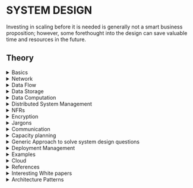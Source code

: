 # SYSTEM DESIGN

Investing in scaling before it is needed is generally not a smart business proposition; however, some forethought into the design can save valuable time and resources in the future.

## Theory

<details>
<summary> Basics
</summary>

### System Design Basics

- https://www.youtube.com/watch?v=uaD8ugY9C_c : How to prepare for System Design Interview | 4 Essential Tips

- https://www.cronj.com/blog/system-designing-basics/ : system design basics

- https://coursehunters.online/t/educative-io-design-gurus-grokking-the-system-design-interview-part-5/584 : Detailed overview of all the jargons   

- https://www.freecodecamp.org/news/systems-design-for-interviews/amp/

- https://lethain.com/introduction-to-architecting-systems-for-scale/

- https://github.com/donnemartin/system-design-primer#system-design-topics-start-here : system design prep github page, by a FB SE (*****)

- https://tianpan.co/notes/2016-02-13-crack-the-system-design-interview : Crack the System Design Interview




### Key Characteristics of Distributed Systems

- https://www.youtube.com/watch?v=Y6Ev8GIlbxc : Distributed Systems in One Lesson by Tim Berglund

- https://learning.oreilly.com/videos/distributed-systems-in/9781491924914 : Distributed Systems in One Lesson

#### Scaling

- http://highscalability.com/blog/2010/12/1/8-commonly-used-scalable-system-design-patterns.html

- http://highscalability.com/blog/2010/11/24/great-introductory-video-on-scalability-from-harvard-compute.html

- https://www.lecloud.net/search/scalability

- http://highscalability.com/blog/2012/9/19/the-4-building-blocks-of-architecting-systems-for-scale.html

- https://www.youtube.com/watch?v=-W9F__D3oY4 : CS75 (Summer 2012) Lecture 9 Scalability Harvard Web Development David Malan



</details>

<details>
<summary> Network
</summary>

### OSI Model

- https://www.youtube.com/watch?v=vv4y_uOneC0

### Content Delivery Network
A CDN is a third-party service that acts like a cache for your servers. Sometimes, web applications can be slow for users in a particular region if your servers are located only in another region. A CDN has servers all around the world, meaning that the latency to a CDN's servers will almost always be far better than the latency to your servers. Two of the most popular CDNs are Cloudflare and Google Cloud CDN.

- https://www.youtube.com/watch?v=Bsq5cKkS33I : What is a Content Delivery Network (CDN)?



### DNS
Short for Domain Name System, it describes the entities and protocols involved in the translation from domain names to IP Addresses. Typically, machines make a DNS query to a well known entity which is responsible for returning the IP address (or multiple ones) of the requested domain name in the response.

- https://www.youtube.com/watch?v=JkEYOt08-rU : DNS (Domain Name System) - Explained , Types of Domain Name Servers | How DNS works | TechTerms

- https://www.youtube.com/watch?v=dh406O2v_1c : What happens when type google.com into your browser address box and hit enter?


### DMZ

- https://www.youtube.com/watch?v=dqlzQXo1wqo

In computer networks, a DMZ (demilitarized zone), also sometimes known as a perimeter network or a screened subnetwork, is a physical or logical subnet that separates an internal local area network (LAN) from other untrusted networks -- usually the internet. External-facing servers, resources and services are located in the DMZ. Therefore, they are accessible from the internet, but the rest of the internal LAN remains unreachable. This provides an additional layer of security to the LAN as it restricts a hacker's ability to directly access internal servers and data via the internet.

Any service provided to users on the public internet should be placed in the DMZ network. Some of the most common of these services include web servers and proxy servers, as well as servers for email, domain name system (DNS), File Transfer Protocol (FTP) and voice over IP (VoIP).

### NAT

- https://www.youtube.com/watch?v=FTUV0t6JaDA

Network Address Translation (NAT) is the process where a network device, usually a firewall, assigns a public address to a computer (or group of computers) inside a private network. The main use of NAT is to limit the number of public IP addresses an organization or company must use, for both economy and security purposes.

The most common form of network translation involves a large private network using addresses in a private range (10.0.0.0 to 10.255.255.255, 172.16.0.0 to 172.31.255.255, or 192.168.0 0 to 192.168.255.255). The private addressing scheme works well for computers that only have to access resources inside the network, like workstations needing access to file servers and printers. Routers inside the private network can route traffic between private addresses with no trouble. However, to access resources outside the network, like the Internet, these computers have to have a public address in order for responses to their requests to return to them. This is where NAT comes into play.

- https://whatismyipaddress.com/nat

</details>


<details>
<summary> Data Flow
</summary>

### Load Balancing

A type of reverse proxy that distributes traffic across servers. Load balancers can be found in many parts of a system, from the DNS layer all the way to the database layer.

- https://www.youtube.com/watch?v=7LMaAVwZE2c : Load Balancing | What are Load Balancers?

- https://www.educative.io/courses/grokking-the-system-design-interview/3jEwl04BL7Q 

#### Algos
- https://www.youtube.com/watch?v=iqOTT7_7qXY

- Round Robin
- weighted round robin : u have to provide the weight of each server
- Least connections
- Weighted Least connections
- Random

#### L3

- To distribute between different data centres.

#### L4
- https://www.nginx.com/resources/glossary/layer-4-load-balancing/

- For Internet traffic specifically, a Layer 4 load balancer bases the load-balancing decision on the source and destination IP addresses and ports recorded in the packet header, without considering the contents of the packet.

#### L7
- Layer 7 load balancers base their routing decisions on various characteristics of the HTTP header and on the actual contents of the message, such as the URL, the type of data (text, video, graphics), or information in a cookie.
- They serve as reverse proxy

- https://www.nginx.com/resources/glossary/layer-7-load-balancing/


#### Two-Tier Load Balancing Scheme

### Proxies

#### Forward Proxy

A server that sits between a client and servers and acts on behalf of the client, typically used to mask the client's identity (IP address). Note that forward proxies are often referred to as just proxies.

- https://www.youtube.com/watch?v=ozhe__GdWC8&t=241s : Proxy vs. Reverse Proxy (Explained by Example)


#### Reverse Proxy
A server that sits between clients and servers and acts on behalf of the servers, typically used for logging, load balancing, or caching.

In computer networks, a reverse proxy is a type of proxy server that retrieves resources on behalf of a client from one or more servers. These resources are then returned to the client, appearing as if they originated from the proxy server itself. Unlike a forward proxy, which is an intermediary for its associated clients to contact any server, a reverse proxy is an intermediary for its associated servers to be contacted by any client. In other words, a proxy acts on behalf of the client(s), while a reverse proxy acts on behalf of the server(s).


- https://www.youtube.com/watch?v=S8J2fkN2FeI : Load Balancer vs Reverse Proxy (Explained by Example)


### API Gateway 

- https://microservices.io/patterns/apigateway.html
- https://www.youtube.com/watch?v=vHQqQBYJtLI

**Functionalities provided by API Gateway**

- Security : Authentication & Authorization
- Routing
- Protocol Translation
- Audit

- It acts as the single entryway into a system allowing multiple APIs or microservices to act cohesively and provide a uniform experience to the user. 
- The most important role the API gateway plays is ensuring reliable processing of every API call.

![API GW](https://github.com/himkak/notes/blob/master/SystemDesign/ApiGw.png)

**Problems it solves**
- How to support different clients
	- Different clients need different data
	- Network performance is different for different types of clients
- The number of service instances and their locations (host+port) changes dynamically
- Services might use a diverse set of protocols, some of which might not be web friendly

**Solution**
- Translates from a “standard” public web-friendly API protocol to whatever protocols are used internally
- Simplifies the client by moving logic for calling multiple services from the client to API gateway
- Insulates the clients from how the application is partitioned into microservices
- Insulates the clients from the problem of determining the locations of service instances
- Provides the optimal API for each client

#### ZUUL API GATEWAY

- https://www.youtube.com/watch?v=sPgwbt7iREk


### Streaming
In networking, it usually refers to the act of continuously getting a feed of information from a server by keeping an open connection between the two machines or processes.




</details>

<details>
<summary> Data Storage
</summary>

# Data Storage

### SAN

A Storage Area Network (SAN) is a specialized, high-speed network that provides block-level network access to storage. SANs are typically composed of hosts, switches, storage elements, and storage devices that are interconnected using a variety of technologies, topologies, and protocols. SANs may also span multiple sites.

A SAN presents storage devices to a host such that the storage appears to be locally attached. This simplified presentation of storage to a host is accomplished through the use of different types of virtualization.

### SSD & HD

https://www.crucial.com/articles/about-ssd/ssd-vs-hdd#

- ssd : Solid State Drive

## Relational DB

### Federation

Federation (or functional partitioning) splits up databases by function. For example, instead of a single, monolithic database, you could have three databases: forums, users, and products, resulting in less read and write traffic to each database and therefore less replication lag. Smaller databases result in more data that can fit in memory, which in turn results in more cache hits due to improved cache locality. With no single central master serializing writes you can write in parallel, increasing throughput.

### Indexes

### Redundancy and Replication

### SQL vs. NoSQL

### CAP Theorem
Stands for Consistency, Availability, Partition tolerance. In a nutshell, this theorem states that any distributed system can only achieve 2 of these 3 properties. Furthermore, since almost all useful systems do have network-partition tolerance, it's generally boiled down to: Consistency vs. Availability; pick one.

One thing to keep in mind is that some levels of consistency are still achievable with high availability, but strong consistency is much harder.


http://ksat.me/a-plain-english-introduction-to-cap-theorem in layman terms by comparing with real world

- https://codahale.com/you-cant-sacrifice-partition-tolerance/

### PACELC

- https://pusher.com/sessions/meetup/the-realtime-guild/realtime-ish-shared-state-latency-vs-consistency 
- https://pbs.twimg.com/media/D850vcJUIAA1Ygy.jpg 

### Sharding Relational DB

- https://www.citusdata.com/blog/2017/08/09/principles-of-sharding-for-relational-databases/


## NoSql DBs

- https://www.youtube.com/watch?v=qI_g07C_Q5I


### Consistent Hashing  

Problem : In a distributed system, when we add or remove servers. If we use hashing, hasd-code to identify the server, the hash-code of all the data will change, when we add or remove server.

A type of hashing that minimizes the number of keys that need to be remapped when a hash table gets resized. It's often used by load balancers to distribute traffic to servers; it minimizes the number of requests that get forwarded to different servers when new servers are added or when existing servers are brought down.

- https://www.youtube.com/watch?v=tHEyzVbl4bg

- https://www.youtube.com/watch?v=UU_JG8Uujvo 

- https://www.toptal.com/big-data/consistent-hashing   

- https://www.ably.io/blog/implementing-efficient-consistent-hashing   

- https://www.youtube.com/watch?v=QWeO2OB40VY&list=PLq9MXGH7Fkt-2j8wwR2hUeTlSoFiGQDsJ&index=5&t=13s

- https://en.wikipedia.org/wiki/Category:Hashing

- https://www.youtube.com/watch?v=apHAqUG3Pi8

- https://medium.com/system-design-blog/consistent-hashing-b9134c8a9062

- http://tom-e-white.com/2007/11/consistent-hashing.html : also contains sample implementation, using TreeMap

- https://www.ably.io/blog/implementing-efficient-consistent-hashing/


### Caching 

#### Redis

- https://github.com/himkak/notes/tree/master/Redis 

#### Cache Eviction Policy

##### LRU
The backing data structure is : HashMap for get, put and delete in O(1), backed by doubly linked list to maintain the priority order to identify the least recently used entity.
- https://www.youtube.com/watch?v=DUbEgNw-F9c (video)(Bit of distributed cache more of LRU)
- https://www.youtube.com/watch?v=S6IfqDXWa10&t=585s (video)
- https://www.learn4master.com/data-structures/hashtable/leetcode-lru-cache-solution-in-java (Implementation in java)
- https://www.quora.com/How-are-linked-lists-good-for-LRU-caches
##### TTL

#### Distributed Cache

**MemCached**


### Data Partitioning


#### Cassandra
- https://github.com/himkak/notes/blob/master/DB/cassandra/Cassandra.md

- https://docs.datastax.com/en/archived/cassandra/3.0/cassandra/architecture/archTOC.html

#### HBase

- good for big data (TBs or PBs)
- good for random reads and writes

- https://www.youtube.com/watch?v=hs8QnQvwyCM
- https://www.youtube.com/watch?v=2Ci_QxJ1kiE
- https://www.youtube.com/watch?v=VRD775iqAko

### Graph DB

- Alternative to rest or replacament of REST
- provides bi-directional streaming
- 

#### Neo4j

- https://neo4j.com/graphacademy/online-training/introduction-to-neo4j/part-1/


### Time series Database

**Key features**
- Data is immutable. Once the data is inserted, it will not be changed
- Query is done on time range. In comparison to relational db where query is done on match basis (which might be using indexes). So relational DB doesnt fits well for managing time series database.
- Every row in timeseries DB represents a time window

- https://www.youtube.com/watch?v=HB9bG3Qcvq8 : What is a Time Series Database?
- https://www.youtube.com/watch?v=SgD3RD2Shg4 : Time Series Databases in the Upside-down Internet 

- 

### Event Store
- Databse optimized for storing events

### Comparison of Databases

- https://www.youtube.com/watch?v=QlqylUeqeis : Cassandra vs MongoDB vs HBase | Difference Between Popular NoSQL Databases | Edureka

- https://www.youtube.com/watch?v=v5e_PasMdXc : How to Choose the Right Database? - MongoDB, Cassandra, MySQL, HBase - Frank Kane
	- If I have huge amount of data and want to scale in future, then go for NoSql
	- If My Data is not very much organized, then Go for NoSql.
	
![Which DB to prefer](https://github.com/himkak/notes/blob/master/SystemDesign/WhichDbToPrefer.png)

- https://www.youtube.com/watch?v=KWOSGVtHWqA : AWS re:Invent 2017: [REPEAT] Which Database to Use When? (DAT310-R)

#### Which Database to use when
- Points to be considered:
	- shape
		- row store : RDBMS
		- column store : cassandra
		- key-value store : redis
		- Document store : Mongo
		- Graph store
		- Time series store
		- unstructured store
	- size
		- Is the size of data bounded(if the size of data has limits) or unbounded(if the size of data has no limits)
		- Is the data partitionable or monolithic 
	- compute
		- compute functions
		- throughput, latency, change rate, rate of ingestion
	- Do you need managed DB service or are you going to manage it by yourself
	- is the data transactional
	

### Polyglot persistence
- Polyglot persistence is the concept of using different data storage technologies to handle different data storage needs within a given enterprise and even software application.

#### Points to be considered to decide the Database

- shape

![Data shape](https://github.com/himkak/notes/blob/master/SystemDesign/DB_Consideration_Shape.PNG)

- size

![Data size](https://github.com/himkak/notes/blob/master/SystemDesign/DB_Consideration_Size.PNG)

- computational requirements for the data

![Data compute](https://github.com/himkak/notes/blob/master/SystemDesign/DB_Consideration_Compute.PNG)

- 
![DB types with behaviour](https://github.com/himkak/notes/blob/master/SystemDesign/DbTypesWithBehaviour.PNG)

- 
![Relational DBs behaviour](https://github.com/himkak/notes/blob/master/SystemDesign/RelationalDbsBehaviour.PNG)

### Database Lock

### Searching

- https://www.youtube.com/watch?v=KyCYyoGusqs

#### Inverted / reverese index
- https://www.geeksforgeeks.org/inverted-index/

#### Elastic Search

- uses apache lucene

### Transations

#### Relational DB

##### ACID Transaction 
A type of database transaction that has four important properties:

**Atomicity**: The operations that constitute the transaction will either all succeed or all fail. There is no in-between state.  
**Consistency**: The transaction cannot bring the database to an invalid state. After the transaction is committed or rolled back, the rules for each record will still apply, and all future transactions will see the effect of the transaction. Also named Strong Consistency.  
**Isolation**: The execution of multiple transactions concurrently will have the same effect as if they had been executed sequentially.  
**Durability**: Any committed transaction is written to non-volatile storage. It will not be undone by a crash, power loss, or network partition.  



#### Distributed Transactions


#### 2 Phase Commit

- https://codahale.com/you-cant-sacrifice-partition-tolerance/

- https://stackoverflow.com/questions/7389382/two-phase-commit

### OLAP

### OLTP

### Sharding
Sometimes called data partitioning, sharding is the act of splitting a database into two or more pieces called shards and is typically done to increase the throughput of your database. Popular sharding strategies include:

Sharding based on a client's region
Sharding based on the type of data (e.g: user data gets stored in one shard, payments data gets stored in another shard)
Sharding based on the hash of a column (only for structured data)

- http://www.25hoursaday.com/weblog/2009/01/16/BuildingScalableDatabasesProsAndConsOfVariousDatabaseShardingSchemes.aspx

### AWS S3

</details>

<details>
<summary> Data Computation
</summary>

### MapReduce
A popular framework for data processing at a very large scale by splitting the work into as many sub-tasks as needed and processing those in parallel on a big cluster of machines. It is comprised of 2 main steps: Map and Reduce. The map step takes the input and its output will further get passed onto reducers. The output of the reducers get concatenated into the final result.

### Async processing

</details>


<details>
<summary> Distributed System Management
</summary>

# Distributed System Management

### Leader Election
The process by which nodes in a cluster (for instance, servers in a set of servers) elect a so-called "leader" amongst them, responsible for the primary operations of the service that these nodes support. When correctly implemented, leader election guarantees that all nodes in the cluster know which one is the leader at any given time and can elect a new leader if the leader dies for whatever reason.

### Consensus Algorithm
A type of complex algorithms used to have multiple entities agree on a single data value, like who the "leader" is amongst a group of machines. Two popular consensus algorithms are Paxos and Raft.

### ZooKeeper
ZooKeeper is a strongly consistent, highly available key-value store. It's often used to store important configuration or to perform leader election.



</details>

<details>
<summary> NFRs
</summary>

# NFRs

### Monitoring 

#### APIs 

### Fault tolerant 

### Latency
The time it takes for a certain operation to complete in a system. Most often this measure is a time duration, like milliseconds or seconds. 



</details>




<details>
<summary> Encryption
</summary>

## Encryption

### SHA
Short for "Secure Hash Algorithms", the SHA is a collection of cryptographic hash functions used in the industry. These days, SHA-3 is a popular choice to use in a system.


</details>


<details>
<summary> Jargons
</summary>

### SLA
Short for "service-level agreement", an SLA is a collection of guarantees given to a customer by a service provider. SLAs typically make guarantees on a system's availability, amongst other things. SLAs are made up of one or multiple SLOs.

### SLO
Short for "service-level objective", an SLO is a guarantee given to a customer by a service provider. SLOs typically make guarantees on a system's availability, amongst other things. SLOs constitute an SLA.

</details>


<details>
<summary> Communication
</summary>

### Long-Polling vs WebSockets vs Server-Sent Events

- https://www.educative.io/courses/grokking-the-system-design-interview/gx7wZzWn5Vj

### Polling
The act of fetching a resource or piece of data regularly at an interval to make sure your data is not too stale.


#### JMS 	

### Eventing System


### Kafka

- https://github.com/himkak/notes/tree/master/Kafka 


### HTTP Security Authentication Authorization

- https://app.pluralsight.com/library/courses/oauth2-json-web-tokens-openid-connect-introduction/table-of-contents?aid=7010a000002BWq6AAG : oauth2, jwt, openId

- https://app.pluralsight.com/library/courses/web-security-owasp-top10-big-picture/table-of-contents : owasp top 10

- https://restfulapi.net/security-essentials/

- https://apifriends.com/api-security/api-security-best-practices/

- https://medium.com/swlh/3-ways-to-secure-your-web-api-for-different-situations-8d5cd4762ab3#:~:text=OAuth,endpoint%20for%20the%20login%20process.

- https://dzone.com/refcardz/oauth-patterns-and-anti-patterns?chapter=1



#### JWT
- https://dzone.com/articles/are-you-using-jwts-for-user-sessions-in-the-correc?fromrel=true

- https://www.youtube.com/watch?v=soGRyl9ztjI   (Introduction: what is session token, issues with session token and session-id, what is jwt token oh high level and how it solves the issue)  
- https://www.youtube.com/watch?v=_XbXkVdoG_0    (JWT structure)   

#### OAUTH  
Used to access a resource via service on behalf of the owner of the resource.  
https://www.youtube.com/watch?v=3pZ3Nh8tgTE   

- https://dzone.com/storage/assets/14464316-dzone-refcard-347-oauth-patterns-anti-patterns-202.pdf
- https://dzone.com/articles/deep-dive-to-oauth20-amp-jwt-part-2-oauth20?fromrel=true : oauth2
- https://dzone.com/articles/oauth-20-vs-session-management?fromrel=true : oauth2

- https://oauth.net/videos/
- https://developer.okta.com/
- https://openid.net/
- https://oauth.net/2/
- https://www.udemy.com/course/oauth-2-simplified/?referralCode=B04F59AED67B8DA74FA7
- https://oauth2simplified.com/
- https://oauth.net/2/grant-types/implicit/


### HTTP

- https://app.pluralsight.com/library/courses/xhttp-fund/table-of-contents

#### Methods

An **idempotent** HTTP method is a HTTP method that can be called many times without different outcomes. It would not matter if the method is called only once, or ten times over. The result should be the same. 


**POST**

The HTTP POST method sends data to the server. The type of the body of the request is indicated by the Content-Type header.

The difference between PUT and POST is that PUT is idempotent: calling it once or several times successively has the same effect (that is no side effect), where successive identical POST may have additional effects, like passing an order several times.

**PUT**

The HTTP PUT request method creates a new resource or replaces a representation of the target resource with the request payload.

The difference between PUT and POST is that **PUT is idempotent**: calling it once or several times successively has the same effect (that is no side effect), where successive identical POST may have additional effects, like passing an order several times.

Request has body :	Yes
Successful response has body "	No
Safe "	No
Idempotent :	Yes
Cacheable :	No
Allowed in HTML forms :	No

**PATCH**  
The HTTP PATCH request method applies partial modifications to a resource.
The HTTP PUT method only allows complete replacement of a document. Unlike PUT, PATCH is not idempotent, meaning successive identical patch requests may have different effects. 

Request has body :	Yes
Successful response has body :	Yes
Safe :	No
Idempotent : No
Cacheable :	No
Allowed in HTML forms :	No

https://developer.mozilla.org/en-US/docs/Web/HTTP/Methods/PATCH

#### REST

- https://app.pluralsight.com/library/courses/designing-restful-web-apis/table-of-contents : Designing RESTful Web APIs

**Richardson Maturity Model**
Level 0 - The swarm of POX : using HTTP as a transport system for remote interactions
Level 1 - Resources  
Level 2 - HTTP Verbs   
Level 3 - Hypermedia Controls  

![Rchardson Maturity Model](https://github.com/himkak/notes/blob/master/SystemDesign/Http_RichardsonMaturityModel.png)

- https://martinfowler.com/articles/richardsonMaturityModel.html

- https://restfulapi.net/resource-naming/

- https://pages.apigee.com/rs/351-WXY-166/images/Web-design-the-missing-link-ebook-2016-11.pdf

##### Rest Best practises

- Use nouns to represent resources
- Use forward slash (/) to indicate hierarchical relationships
- Do not use trailing forward slash (/) in URIs
- Use hyphens (-) to improve the readability of URIs
- Do not use underscores ( _ )
- Use lowercase letters in URIs
- Never use CRUD function names in URIs
- Use query component to filter URI collection
- resources archetype can be divided into 4 types :
	document : 
			A document resource is a singular concept that is akin to an object instance or database record
			Use “singular” name to denote document resource archetype.

				http://api.example.com/device-management/managed-devices/{device-id}
				http://api.example.com/user-management/users/{id}
				http://api.example.com/user-management/users/admin
	collection :
			A collection resource is a server-managed directory of resources.
			Use “plural” name to denote collection resource archetype.

			http://api.example.com/device-management/managed-devices
			http://api.example.com/user-management/users
			http://api.example.com/user-management/users/{id}/accounts
	store :
			A store is a client-managed resource repository. A store resource lets an API client put resources in, get them back out, and decide when to delete them
			Use “plural” name to denote store resource archetype.

			http://api.example.com/song-management/users/{id}/playlists
	controller :
			A controller resource models a procedural concept. Controller resources are like executable functions, with parameters and return values; inputs and outputs.
			Use “verb” to denote controller archetype.

			http://api.example.com/cart-management/users/{id}/cart/checkout
			http://api.example.com/song-management/users/{id}/playlist/play



### GRPC

- https://www.youtube.com/watch?v=X9N2MP7D6i0

### AVRO RPC

### TCP

### UDP

### WebSockets

- https://www.youtube.com/watch?v=i5OVcTdt_OU : What are WebSockets | How is it different from HTTP?


</details>

<details>
<summary> Capacity planning
</summary>

## Capacity planning
- https://blog.newrelic.com/engineering/capacity-planning/
- https://wso2.com/whitepapers/capacity-planning-for-application-design-part-1/


</details>

<details>
<summary> Generic Approach to solve system design questions
</summary>

## How to approach a problem

1. **Requirement Gathering**	:
	- Define the scope of the problem
	- Clarify and agree on the scope of the system
	- User cases (description of sequences of events that, taken together, lead to a system doing something useful)
		- Who is going to use it?
		- How are they going to use it?
	- Constraints
		- Mainly identify traffic and data handling constraints at scale.
		- Scale of the system such as requests per second, requests types, data written per second, data read per second)
		- Special system requirements such as multi-threading, read or write oriented.

2. **Identify the high level components**
	- Define their domain


2. **System interface definition** : Identify the APIs to be exposed		


3. **Back-of-the-envelope capacity estimation** : 		
		estimate the scale of the system you’re going to design.		
		How much storage would we need?		
		What network bandwidth usage are we expecting?		
		
		
4. **Defining the data model**
		Which database system should we use? Would NoSQL like Cassandra best fits our needs, or we should use MySQL-like solution.
		
5.	**Identify the data storage system**:  
		Points to be considered :  
			- If the data is for premanemnt storage or temporary ? If temporary then we can prefer any cache.  
			- If cache, what will be the eviction policy ?  
			- What data structure required to store the data ?  
			- What all operations will be performed on the data ?  
			- Amount of data  
			- Will data increase in future ? Is horizontal scalability required for the data to store ?  
			- What is the TPS to support  
			- How much latency is allowed  
			- Will reads be consistent or eventual consistent  
			- Availability ? is 100% availability of data required ?  
						
						
6. **High-level design**  
		Draw a block diagram with 5–6 boxes representing core components of your system. You should identify enough components that are needed to solve the actual problem from end-to-end.
7. **Detailed design for selected components**  
		- If we’ll be storing a huge amount of data, how should we partition our data to distribute it to multiple databases?  
		- How much and at which layer should we introduce cache to speed things up?  
		- What components need better load balancing?  
8. **Identifying and resolving bottlenecks**  
		- Is there any single point of failure in our system? What are we doing to mitigate it?  
		- Do we’ve enough replicas of the data so that if we lose a few servers, we can still serve our users?  
		- Similarly, do we’ve enough copies of different services running, such that a few failures will not cause total system shutdown?  
		- How are we monitoring the performance of our service? Do we get alerts whenever critical components fail or their performance degrades?  
		
### Points to take care while designing a distributed system
- fault tolerant

</details>

<details>
<summary> Deployment Management
</summary>

### Docker

### Kubernetes

### Jenkins

### AWS Lambda

### Canary Deployment

- https://www.youtube.com/watch?v=3IJ5ko8jSIA&list=WL&index=90

### Blue Green Deployment

### AB Testing

- https://www.youtube.com/watch?v=zFMgpxG-chM



</details>

<details>
<summary> Examples
</summary>


| Problem Statement | Difficulty level | most interesting use cases                                                                                    | Most complex problem                                         | NFR                                                   | Tyep of System | APIs | Estimation                  | DB Model                           | Which DB to be used                                                                                                                                                                         | High Level components                                                                           | System Diagram                                                                                                         | Sequence Diagram | References                                                                                                                                                                                                                                                                                                                                                                                                                                              |
| ----------------- | ---------------- | ------------------------------------------------------------------------------------------------------------- | ------------------------------------------------------------ | ----------------------------------------------------- | -------------- | ---- | --------------------------- | ---------------------------------- | ------------------------------------------------------------------------------------------------------------------------------------------------------------------------------------------- | ----------------------------------------------------------------------------------------------- | ---------------------------------------------------------------------------------------------------------------------- | ---------------- | ------------------------------------------------------------------------------------------------------------------------------------------------------------------------------------------------------------------------------------------------------------------------------------------------------------------------------------------------------------------------------------------------------------------------------------------------------- |
| TinyUrl           | Easy             | .- Generate short URL<br>\- Give option to provide self short URL<br>\- URL to be valid for specific duration | Distributed solution to keep on generating unique short URLs | .- High Availability<br>\- Real time, minimum latency | Read Heavy     |      | Read to write ratio : 100:1 | URL Mapping : short url , main url | .-For caching most used short URLs: Redis,<br>\- For storing the mapping between short rul and main url. This data can be eventually consistent, but should be highly available : Cassandra | .-URL Encoding service<br>\- Zookeeper<br>\- Load Balancer<br>\- Redis cache<br>\- Cassandra DB | !\[TinyUrlSystemDesign\](https://github.com/himkak/notes/blob/master/SystemDesign/tinyUrl/TinyUrlSystemDesign.jpg)<br> |                  | .- https://github.com/himkak/notes/blob/master/SystemDesign/tinyUrl/tinyUrl.md<br>.-https://www.youtube.com/watch?v=JQDHz72OA3c<br><br>\-https://www.educative.io/courses/grokking-the-system-design-interview/m2ygV4E81AR : Designing a URL Shortening service like TinyURL<br><br>\-https://github.com/himkak/library/blob/master/system%20design/GrokkingTheSystemDesign\_Educative\_Designing%20a%20URL%20Shortening%20service%20like%20TinyURL.pdf |


### design a short URL system 

- https://github.com/himkak/notes/blob/master/SystemDesign/tinyUrl.md

### Designing Typeahead Suggestion



### Chat Applications 

- https://github.com/himkak/notes/blob/master/SystemDesign/WhatsApp.md

### Notification
- GCM (Google Cloud Messaging) server is used to send notification to apps
- XMPP protocol is used

### Video Streaming

#### Netflix

- https://github.com/himkak/notes/blob/master/SystemDesign/netflix.md

- https://www.geeksforgeeks.org/system-design-netflix-a-complete-architecture/

#### youtube

- http://blog.gainlo.co/index.php/2016/10/22/design-youtube-part/

- http://blog.gainlo.co/index.php/2016/11/04/design-youtube-part-ii/


### Ride Sharing like Uber

- https://www.youtube.com/watch?v=NOHQ15lwHKY : Uber System Design | Design Ride-Hailing Application | System Design Interview

- https://www.youtube.com/watch?v=AAMLzNaDkjk

### Social Media

#### facebook

- http://highscalability.com/blog/category/facebook

- http://highscalability.com/blog/2015/11/14/how-facebooks-safety-check-works.html

- http://highscalability.com/blog/2010/8/2/7-scaling-strategies-facebook-used-to-grow-to-500-million-us.html

#### Twitter


https://github.com/himkak/notes/blob/master/SystemDesign/twitter%20timeline/Twitter.md
 

#### Instagram

- https://www.youtube.com/watch?v=da7mdMz0g0g : Instagram System Design | Design Photo-Sharing Application | System Design Interview
- https://techtakshila.com/system-design-interview/chapter-1
- https://www.youtube.com/watch?v=hnpzNAPiC0E


- 400M users
- 4+ B likes
- 100M photos/videos upload
- Top account: 110M followers

### Ticket booking system

#### Expedia

#### MakeMyTrip

### TIme Series

#### FitBit

### E-Commerce

- http://blog.gainlo.co/index.php/2016/08/22/design-ecommerce-website-part/

- http://blog.gainlo.co/index.php/2016/08/28/design-ecommerce-website-part-ii/

#### Amazon

- http://highscalability.com/amazon-architecture





### Distributed cache

- https://www.youtube.com/watch?v=U3RkDLtS7uY

### Web Crawler

- https://github.com/donnemartin/system-design-primer/tree/master/solutions/system_design/web_crawler
- http://blog.gainlo.co/index.php/2016/06/29/build-web-crawler/
- http://blog.gainlo.co/index.php/2016/06/29/build-web-crawler/
- http://infolab.stanford.edu/~olston/publications/crawling_survey.pdf
- https://medium.com/@morefree7/design-a-distributed-web-crawler-f67a8ebb8336

- https://github.com/himkak/library/blob/master/system%20design/GrokkingTheSystemDesign_Educative_Designing%20a%20Web%20Crawler.pdf
- https://www.youtube.com/watch?v=BKZxZwUgL3Y
- https://medium.com/@morefree7/design-a-distributed-web-crawler-f67a8ebb8336

### Search Engine

#### Google

- http://highscalability.com/google-architecture

- https://www.youtube.com/watch?v=KyCYyoGusqs


### key value store

- http://blog.gainlo.co/index.php/2016/06/14/design-a-key-value-store-part-i/
- http://blog.gainlo.co/index.php/2016/06/21/design-key-value-store-part-ii/

### Garbage collection system

- http://blog.gainlo.co/index.php/2016/07/25/design-a-garbage-collection-system-part-i/

- http://blog.gainlo.co/index.php/2016/08/08/design-garbage-collection-system-part-ii/

### Dropbox
- https://www.youtube.com/watch?v=PE4gwstWhmc
- http://blog.gainlo.co/index.php/2016/09/12/dropbox-interview-design-hit-counter/

### Rate limiting

- https://www.ably.io/blog/distributed-rate-limiting-scale-your-platform/
	
	
### Auto Suggest System

- use trie data structure. Every suggestion node will also have score and we will show the result sorted.
- To improvize it, save the suggestions in each node
- To improvize more create a hashMap, with prefix <-> suggestions
- https://www.youtube.com/watch?v=xrYTjaK5QVM

</details>

<details>
<summary> Cloud
</summary>
	
## GCP

- https://learning.oreilly.com/videos/gcp-complete-google/9781788999519
  
- https://app.pluralsight.com/library/courses/google-cloud-platform-fundamentals/table-of-contents

## Azure

- https://www.youtube.com/playlist?list=PLGjZwEtPN7j-Q59JYso3L4_yoCjj2syrM

- https://www.youtube.com/playlist?list=PLlVtbbG169nED0_vMEniWBQjSoxTsBYS3

- https://info.microsoft.com/ww-thankyou-azure-infra-introduction-to-iaas-on-demand-webinar.html?LCID=en-in&ocid=mkto_eml_em593935a1la1&ocid=eml_pg163405_gdc_comm_az

- https://docs.microsoft.com/en-gb/learn/modules/intro-to-azure-fundamentals/




## AWS

</details>

<details>
<summary> References
</summary>



## References:

- https://github.com/donnemartin/system-design-primer#additional-system-design-interview-questions


- https://drive.google.com/drive/folders/1OOM9DvWK3uWrlC-itxycbYroDS439Fhv : system design from algo-expert...
- https://drive.google.com/drive/u/0/folders/1nDXkIzCQ1KQ2DnovRqSkMOTwmLzXA5iX : system design foundation...

- https://github.com/donnemartin/system-design-primer/tree/master/solutions/object_oriented_design : sample oops problem

- https://github.com/donnemartin/system-design-primer/tree/master/solutions/system_design : sample system design problems

- https://www.pramp.com/ : practise system design questions with mock interview

- https://hackernoon.com/anatomy-of-a-system-design-interview-4cb57d75a53f  : high level steps to approach a problem   

- https://coursehunters.online/t/systems-design-fundamentals-glossary/2977 : Contains the glossary of the keywords used by architects    

- https://www.youtube.com/channel/UCn1XnDWhsLS5URXTi5wtFTA?view_as=subscriber : vidoes on designing system   

- https://github.com/binhnguyennus/awesome-scalability

- https://techtakshila.com/system-design/chapter-1
  
- https://www.akamai.com/glossary
- https://dancres.github.io/Pages/
- https://newsletter.systemdesign.one/p/netflix-microservices
- https://www.youtube.com/watch?v=ifSckJlatWE : AWS DynamoDB (Internals) Masterclass with Alex Debrie
- https://martinfowler.com/architecture/ : architecture patterns




- https://medium.com/javarevisited/top-5-courses-to-learn-software-architecture-in-2020-best-of-lot-5d34ebc52e9



- https://www.coursera.org/learn/software-architecture?ranMID=40328&ranEAID=JVFxdTr9V80&ranSiteID=JVFxdTr9V80-w0sDNc1Z52m5QrxY66y1jg&siteID=JVFxdTr9V80-w0sDNc1Z52m5QrxY66y1jg&utm_content=10&utm_medium=partners&utm_source=linkshare&utm_campaign=JVFxdTr9V80 : Software Architecture

- https://app.pluralsight.com/library/courses/developer-to-architect/table-of-contents?aid=7010a000001xAKZAA2 : Developer to Architect

- https://www.developertoarchitect.com/ : developer to architect

- https://app.pluralsight.com/library/courses/clean-architecture-patterns-practices-principles/table-of-contents?aid=7010a000001xAKZAA2 : Clean Architecture: Patterns, Practices, and Principles

- https://www.quora.com/q/naiehxlhbpjhhons?q=system%20design

- http://highscalability.com/all-time-favorites/

### TODO

- https://medium.com/javarevisited/25-software-design-interview-questions-to-crack-any-programming-and-technical-interviews-4b8237942db0

- https://www.udemy.com/course/preparing-for-system-design-interviews/?ranMID=39197&ranEAID=JVFxdTr9V80&ranSiteID=JVFxdTr9V80-tonMQGx01Um4VXRheXg41A&LSNPUBID=JVFxdTr9V80&utm_source=aff-campaign&utm_medium=udemyads

- https://learning.oreilly.com/videos/software-architecture-fundamentals/9781491901144

- https://www.coursera.org/specializations/software-design-architecture

- https://gist.github.com/vasanthk/485d1c25737e8e72759f : System Design Cheatsheet

- https://github.com/himkak/library/tree/master/system%20design : Grokking the system design

- https://hackernoon.com/10-tips-for-using-diagrams-to-ace-the-system-design-interview-906p3609 

- How to reach the numbers for NFRs

- https://www.notion.so/73e875fdfffd48f588d9e643afb16275?v=0c0dd4236ad3474daa9e905b025618a0 : Yogesh Notes




### Google System Design Interview Prep Refs

- https://www.youtube.com/watch?v=Gg318hR5JY0 : Prepare for Your Google Interview: Systems Design


### Big organizations Engineering blogs

- https://dev.to/seattledataguy/11-of-the-best-engineering-blogs-2aah : 11 Of The Best Engineering Blogs To Inspire You

- https://developers.facebook.com/videos/


### Grokking the system design course

- https://coursehunters.online/t/educative-io-design-gurus-grokking-the-system-design-interview-part-1/579
- https://coursehunters.online/t/educative-io-design-gurus-grokking-the-system-design-interview-part-2/580
- https://coursehunters.online/t/educative-io-design-gurus-grokking-the-system-design-interview-part-3/581
- https://coursehunters.online/t/educative-io-design-gurus-grokking-the-system-design-interview-part-4/583
- https://coursehunters.online/t/educative-io-design-gurus-grokking-the-system-design-interview-part-5/584


### Overview of Realtime Streaming Protocols
- https://assets.ctfassets.net/3prze68gbwl1/5fKNVB8OWEC1pr7h96jnO3/d1ee79e160398554893158370269839c/overview-of-realtime-streaming-protocols.pdf

### GCP course in coursera

-  https://www.coursera.org/specializations/gcp-architecture?ranMID=40328&ranEAID=vedj0cWlu2Y&ranSiteID=vedj0cWlu2Y-8q8Xs1UPwqz6Z6XXL6MH1w&siteID=vedj0cWlu2Y-8q8Xs1UPwqz6Z6XXL6MH1w&utm_content=10&utm_medium=partners&utm_source=linkshare&utm_campaign=vedj0cWlu2Y


### Events Microservices kafka confluent

- https://event.on24.com/eventRegistration/console/EventConsoleApollo.jsp?simulive=y&eventid=2515222&sessionid=1&username=&partnerref=&format=fhaudio&mobile=&flashsupportedmobiledevice=&helpcenter=&key=AC93D048AB08844F9A1CC4CD4CC7595C&newConsole=true&nxChe=true&newTabCon=true&text_language_id=en&playerwidth=748&playerheight=526&eventuserid=416809601&contenttype=A&mediametricsessionid=359075447&mediametricid=3542501&usercd=416809601&mode=launch

- https://event.on24.com/eventRegistration/console/EventConsoleApollo.jsp?simulive=y&eventid=2515400&sessionid=1&username=&partnerref=&format=fhaudio&mobile=&flashsupportedmobiledevice=&helpcenter=&key=C8239323D1AA9F2176B42FB2A7C0BA00&newConsole=true&nxChe=true&newTabCon=true&text_language_id=en&playerwidth=748&playerheight=526&eventuserid=416809608&contenttype=A&mediametricsessionid=359075810&mediametricid=3542756&usercd=416809608&mode=launch

- https://event.on24.com/eventRegistration/console/EventConsoleApollo.jsp?simulive=y&eventid=2515418&sessionid=1&username=&partnerref=&format=fhaudio&mobile=&flashsupportedmobiledevice=&helpcenter=&key=F9BFB60CA2B02E9F9A8B4037A2FA0445&newConsole=true&nxChe=true&newTabCon=true&text_language_id=en&playerwidth=748&playerheight=526&eventuserid=416809612&contenttype=A&mediametricsessionid=359075945&mediametricid=3542780&usercd=416809612&mode=launch



</details>

<details>
<summary> Interesting White papers
</summary>
## Interesting White papers
	
- https://medium.com/javarevisited/40-must-read-white-papers-to-learn-system-design-and-software-architecture-775c4197f9c8
	
- Amazon's Dynamo DB : https://www.allthingsdistributed.com/2007/10/amazons_dynamo.html
  
- https://storage.googleapis.com/gweb-research2023-media/pubtools/4446.pdf : Google File System
  
</details>

<details>
<summary> Architecture Patterns
</summary>
## Write ahead logs / Transaction logs
	
- https://engineering.linkedin.com/distributed-systems/log-what-every-software-engineer-should-know-about-real-time-datas-unifying
- 
</details>


